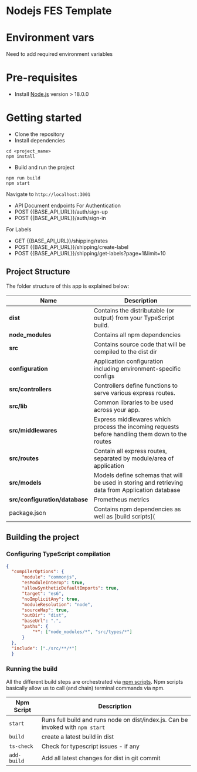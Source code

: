 # Nodejs FES Template

# Environment vars
Need to add required environment variables

# Pre-requisites
- Install [Node.js](https://nodejs.org/en/) version > 18.0.0


# Getting started
- Clone the repository
- Install dependencies
```
cd <project_name>
npm install
```
- Build and run the project
```
npm run build
npm start
```
  Navigate to `http://localhost:3001`

- API Document endpoints
For Authentication
- POST {{BASE_API_URL}}/auth/sign-up
- POST {{BASE_API_URL}}/auth/sign-in

For Labels
- GET {{BASE_API_URL}}/shipping/rates
- POST {{BASE_API_URL}}/shipping/create-label
- POST {{BASE_API_URL}}/shipping/get-labels?page=1&limit=10


## Project Structure
The folder structure of this app is explained below:

| Name | Description |
| ------------------------ | --------------------------------------------------------------------------------------------- |
| **dist**                 | Contains the distributable (or output) from your TypeScript build.  |
| **node_modules**         | Contains all  npm dependencies                                                            |
| **src**                  | Contains  source code that will be compiled to the dist dir                               |
| **configuration**        | Application configuration including environment-specific configs
| **src/controllers**      | Controllers define functions to serve various express routes.
| **src/lib**              | Common libraries to be used across your app.
| **src/middlewares**      | Express middlewares which process the incoming requests before handling them down to the routes
| **src/routes**           | Contain all express routes, separated by module/area of application
| **src/models**           | Models define schemas that will be used in storing and retrieving data from Application database  |
| **src/configuration/database**      | Prometheus metrics |
| package.json             | Contains npm dependencies as well as [build scripts](

## Building the project
### Configuring TypeScript compilation
```json
{
  "compilerOptions": {
      "module": "commonjs",
      "esModuleInterop": true,
      "allowSyntheticDefaultImports": true,
      "target": "es6",
      "noImplicitAny": true,
      "moduleResolution": "node",
      "sourceMap": true,
      "outDir": "dist",
      "baseUrl": ".",
      "paths": {
          "*": ["node_modules/*", "src/types/*"]
      }
  },
  "include": ["./src/**/*"]
  }

```

### Running the build
All the different build steps are orchestrated via [npm scripts](https://docs.npmjs.com/misc/scripts).
Npm scripts basically allow us to call (and chain) terminal commands via npm.

| Npm Script | Description |
| ------------------------- | ------------------------------------------------------------------------------------------------- |
| `start`                   | Runs full build and runs node on dist/index.js. Can be invoked with `npm start`                  |
| `build`                   | create a latest build in dist      |
| `ts-check`                   | Check for typescript issues - if any       |
| `add-build`                   | Add all latest changes for dist in git commit     |

